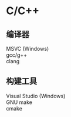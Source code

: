 # C/C++

## 编译器

MSVC (Windows)  
gcc/g++  
clang

## 构建工具

Visual Studio (Windows)  
GNU make  
cmake
